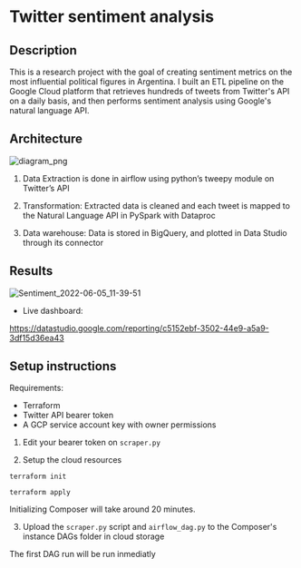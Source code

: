 # Twitter sentiment analysis

## Description

This is a research project with the goal of creating sentiment metrics on the most influential political figures in Argentina. I built an ETL pipeline on the Google Cloud platform that retrieves hundreds of tweets from Twitter's API on a daily basis, and then performs sentiment analysis using Google's natural language API.

## Architecture

![diagram_png](https://user-images.githubusercontent.com/66125885/172054167-ba6eb893-6149-4c08-994a-f72d0e7ff68b.png)


1. Data Extraction is done in airflow using python’s tweepy module on Twitter’s API

2. Transformation: Extracted data is cleaned and each tweet is mapped to the Natural Language API in PySpark with Dataproc

3. Data warehouse: Data is stored in BigQuery, and plotted in Data Studio through its connector


## Results

![Sentiment_2022-06-05_11-39-51](https://user-images.githubusercontent.com/66125885/172055967-6d505416-a747-4bb6-a435-5fad174e6ef8.png)


- Live dashboard:

https://datastudio.google.com/reporting/c5152ebf-3502-44e9-a5a9-3df15d36ea43

## Setup instructions
Requirements:
- Terraform
- Twitter API bearer token
- A GCP service account key with owner permissions

1. Edit your bearer token on `scraper.py`

2. Setup the cloud resources

```
terraform init
```
```
terraform apply
```

Initializing Composer will take around 20 minutes.

3. Upload the `scraper.py` script and `airflow_dag.py` to the Composer's instance DAGs folder in cloud storage



The first DAG run will be run inmediatly

